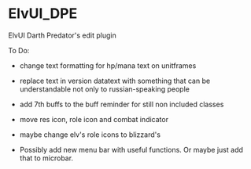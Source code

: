 ElvUI_DPE
=========

ElvUI Darth Predator&#39;s edit plugin

To Do:
 - change text formatting for hp/mana text on unitframes
 - replace text in version datatext with something that can be understandable not only to russian-speaking people
 - add 7th buffs to the buff reminder for still non included classes
 - move res icon, role icon and combat indicator
 - maybe change elv's role icons to blizzard's
 
 - Possibly add new menu bar with useful functions. Or maybe just add that to microbar.